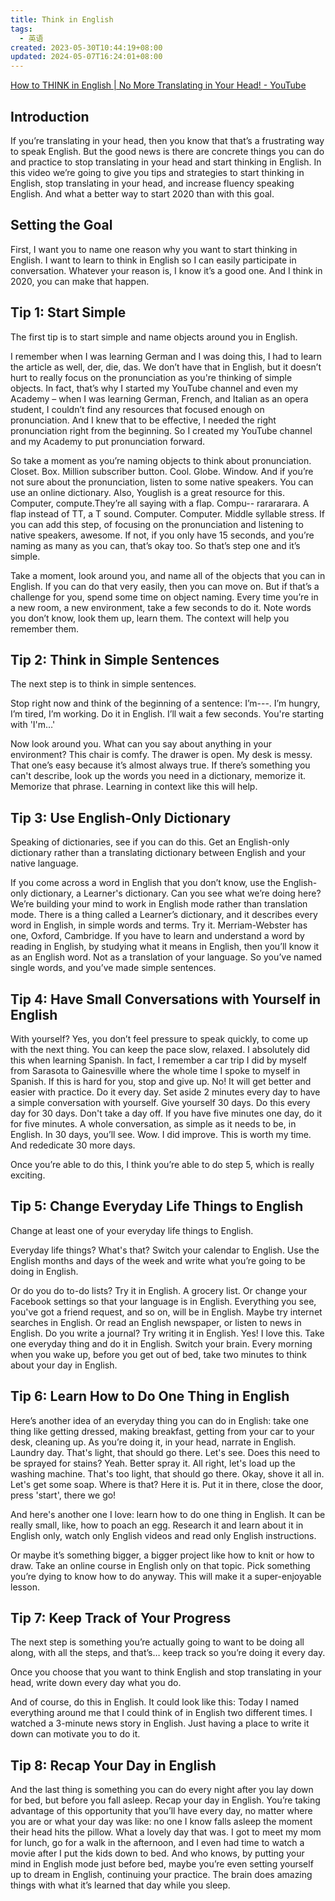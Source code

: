 ```yaml
---
title: Think in English
tags:
  - 英语
created: 2023-05-30T10:44:19+08:00
updated: 2024-05-07T16:24:01+08:00
---
```


[How to THINK in English | No More Translating in Your Head! - YouTube](https://www.youtube.com/watch?v=SJOnhWiJArM)

## Introduction

If you’re translating in your head, then you know that that’s a frustrating way to speak English. But the good news is there are concrete things you can do and practice to stop translating in your head and start thinking in English. In this video we’re going to give you tips and strategies to start thinking in English, stop translating in your head, and increase fluency speaking English. And what a better way to start 2020 than with this goal.

## Setting the Goal

First, I want you to name one reason why you want to start thinking in English. I want to learn to think in English so I can easily participate in conversation. Whatever your reason is, I know it’s a good one. And I think in 2020, you can make that happen.

## Tip 1: Start Simple

The first tip is to start simple and name objects around you in English.

I remember when I was learning German and I was doing this, I had to learn the article as well, der, die, das. We don’t have that in English, but it doesn’t hurt to really focus on the pronunciation as you're thinking of simple objects. In fact, that’s why I started my YouTube channel and even my Academy – when I was learning German, French, and Italian as an opera student, I couldn’t find any resources that focused enough on pronunciation. And I knew that to be effective, I needed the right pronunciation right from the beginning. So I created my YouTube channel and my Academy to put pronunciation forward.

So take a moment as you’re naming objects to think about pronunciation. Closet. Box. Million subscriber button. Cool. Globe. Window. And if you’re not sure about the pronunciation, listen to some native speakers. You can use an online dictionary. Also, Youglish is a great resource for this. Computer, compute.They’re all saying with a flap. Compu-- rarararara. A flap instead of TT, a T sound. Computer. Computer. Middle syllable stress. If you can add this step, of focusing on the pronunciation and listening to native speakers, awesome. If not, if you only have 15 seconds, and you’re naming as many as you can, that’s okay too. So that’s step one and it’s simple.

Take a moment, look around you, and name all of the objects that you can in English. If you can do that very easily, then you can move on. But if that’s a challenge for you, spend some time on object naming. Every time you’re in a new room, a new environment, take a few seconds to do it. Note words you don’t know, look them up, learn them. The context will help you remember them.

## Tip 2: Think in Simple Sentences

The next step is to think in simple sentences.

Stop right now and think of the beginning of a sentence: I’m---. I’m hungry, I’m tired, I’m working. Do it in English. I’ll wait a few seconds. You're starting with 'I'm…'

Now look around you. What can you say about anything in your environment? This chair is comfy. The drawer is open. My desk is messy. That one’s easy because it’s almost always true. If there’s something you can't describe, look up the words you need in a dictionary, memorize it. Memorize that phrase. Learning in context like this will help.

## Tip 3: Use English-Only Dictionary

Speaking of dictionaries, see if you can do this. Get an English-only dictionary rather than a translating dictionary between English and your native language.

If you come across a word in English that you don’t know, use the English-only dictionary, a Learner's dictionary. Can you see what we’re doing here? We’re building your mind to work in English mode rather than translation mode. There is a thing called a Learner’s dictionary, and it describes every word in English, in simple words and terms. Try it. Merriam-Webster has one, Oxford, Cambridge. If you have to learn and understand a word by reading in English, by studying what it means in English, then you’ll know it as an English word. Not as a translation of your language. So you’ve named single words, and you’ve made simple sentences.

## Tip 4: Have Small Conversations with Yourself in English

With yourself? Yes, you don’t feel pressure to speak quickly, to come up with the next thing. You can keep the pace slow, relaxed. I absolutely did this when learning Spanish. In fact, I remember a car trip I did by myself from Sarasota to Gainesville where the whole time I spoke to myself in Spanish. If this is hard for you, stop and give up. No! It will get better and easier with practice. Do it every day. Set aside 2 minutes every day to have a simple conversation with yourself. Give yourself 30 days. Do this every day for 30 days. Don't take a day off. If you have five minutes one day, do it for five minutes. A whole conversation, as simple as it needs to be, in English. In 30 days, you’ll see. Wow. I did improve. This is worth my time. And rededicate 30 more days.

Once you’re able to do this, I think you’re able to do step 5, which is really exciting.

## Tip 5: Change Everyday Life Things to English

Change at least one of your everyday life things to English.

Everyday life things? What's that? Switch your calendar to English. Use the English months and days of the week and write what you’re going to be doing in English.

Or do you do to-do lists? Try it in English. A grocery list. Or change your Facebook settings so that your language is in English. Everything you see, you've got a friend request, and so on, will be in English. Maybe try internet searches in English. Or read an English newspaper, or listen to news in English. Do you write a journal? Try writing it in English. Yes! I love this. Take one everyday thing and do it in English. Switch your brain. Every morning when you wake up, before you get out of bed, take two minutes to think about your day in English.

## Tip 6: Learn How to Do One Thing in English

Here’s another idea of an everyday thing you can do in English: take one thing like getting dressed, making breakfast, getting from your car to your desk, cleaning up. As you’re doing it, in your head, narrate in English. Laundry day. That's light, that should go there. Let's see. Does this need to be sprayed for stains? Yeah. Better spray it. All right, let's load up the washing machine. That's too light, that should go there. Okay, shove it all in. Let's get some soap. Where is that? Here it is. Put it in there, close the door, press 'start', there we go!

And here's another one I love: learn how to do one thing in English. It can be really small, like, how to poach an egg. Research it and learn about it in English only, watch only English videos and read only English instructions.

Or maybe it’s something bigger, a bigger project like how to knit or how to draw. Take an online course in English only on that topic. Pick something you’re dying to know how to do anyway. This will make it a super-enjoyable lesson.

## Tip 7: Keep Track of Your Progress

The next step is something you’re actually going to want to be doing all along, with all the steps, and that’s… keep track so you’re doing it every day.

Once you choose that you want to think English and stop translating in your head, write down every day what you do.

And of course, do this in English. It could look like this: Today I named everything around me that I could think of in English two different times. I watched a 3-minute news story in English. Just having a place to write it down can motivate you to do it.

## Tip 8: Recap Your Day in English

And the last thing is something you can do every night after you lay down for bed, but before you fall asleep. Recap your day in English. You’re taking advantage of this opportunity that you’ll have every day, no matter where you are or what your day was like: no one I know falls asleep the moment their head hits the pillow. What a lovely day that was. I got to meet my mom for lunch, go for a walk in the afternoon, and I even had time to watch a movie after I put the kids down to bed. And who knows, by putting your mind in English mode just before bed, maybe you’re even setting yourself up to dream in English, continuing your practice. The brain does amazing things with what it’s learned that day while you sleep.
